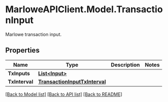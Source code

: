 # MarloweAPIClient.Model.TransactionInput
Marlowe transaction input.

## Properties

Name | Type | Description | Notes
------------ | ------------- | ------------- | -------------
**TxInputs** | [**List&lt;Input&gt;**](Input.md) |  | 
**TxInterval** | [**TransactionInputTxInterval**](TransactionInputTxInterval.md) |  | 

[[Back to Model list]](../README.md#documentation-for-models) [[Back to API list]](../README.md#documentation-for-api-endpoints) [[Back to README]](../README.md)

